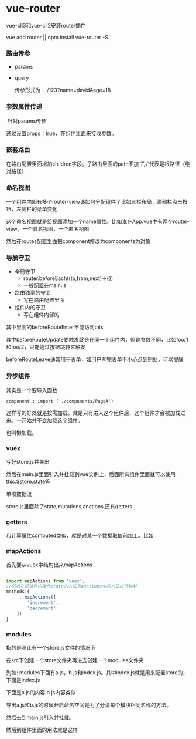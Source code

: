 # vue-router

vue-cli3和vue-cli2安装router插件

vue add router  ||  npm install vue-router -S



### 路由传参

- params

- query

  传参形式为： /123?name=david&age=18


### 参数属性传递

​	针对params传参


通过设置props：true，在组件里面来接收参数。


### 嵌套路由

在路由配置里面增加children字段。子路由里面的path不加 ‘/’,‘/’代表是根路径（绝对路径）



### 命名视图

一个组件内部有多个router-view该如何分配组件？比如三栏布局，顶部栏点击按钮，左侧栏的菜单变化



这个命名视图就是给视图添加一个name属性。比如说在App.vue中有两个router-view，一个具名视图，一个匿名视图


然后在routes配置里面把component修改为components为对象


### 导航守卫

- 全局守卫
  - router.beforeEach((to,from,next)=>{})
  - 一般配置在main.js
- 路由独享的守卫
  - 写在路由配置里面
- 组件内的守卫
  - 写在组件内部的

其中里面的beforeRouteEnter不能访问this

其中beforeRouteUpdate要触发就是在同一个组件内，但是参数不同，比如foo/1和foo/2，只能通过按钮跳转来触发  

beforeRouteLeave通常用于表单，如用户写完表单不小心点到别处，可以提醒



### 异步组件

其实是一个要导入函数

```component : import ('./components/PageA')```

这样写的好处就是按需加载。就是只有进入这个组件后，这个组件才会被加载过来。一开始并不会加载这个组件。

也叫懒加载。



### vuex

写好store.js并导出

<!-- ![image-20200606154408961](../assets/image-20200606154408961.png) -->

然后在main.js里面引入并挂载到vue实例上，后面所有组件里面就可以使用this.$store.state等

<!-- ![image-20200606154315667](../assets/image-20200606154315667.png) -->

单项数据流

<!-- ![image-20200606154249575](../assets/image-20200606154249575.png) -->

store.js里面除了state,mutations,anctions,还有getters

### getters

和计算属性computed类似，就是对某一个数据取值前加工。比如

<!-- ![image-20200606154857195](../assets/image-20200606154857195.png) -->

### mapActions

首先要从vuex中结构出来mapActions

```js

import mapActions from 'vuex';
//然后在把组件内操作state的方法有anctions中的方法进行映射
methods:{
    ...mapActions([
        'increment',
        'decrement'
    ])
}
```



### modules

指的是不止有一个store.js文件的情况下

在src下创建一个store文件夹再进去创建一个modules文件夹

列如: modules下面有a.js，b.js和index.js。其中index.js就是用来配置store的，下面是index.js

<!-- ![image-20200606160858165](../assets/image-20200606160858165.png) -->

下面是a.js的内容  b.js内容类似

<!-- ![image-20200606161015572](../assets/image-20200606161015572.png) -->

导出a.js和b.js的时候开启命名空间是为了分清每个模块相同名称的方法。

<!-- ![image-20200606161039131](../assets/image-20200606161039131.png) -->

然后去到main.js引入并挂载。

<!-- ![image-20200606161155055](../assets/image-20200606161155055.png) -->

然后到组件里面的用法就是这样

<!-- ![image-20200606161433697](../assets/image-20200606161433697.png) -->

